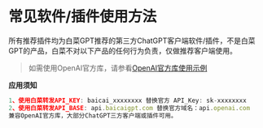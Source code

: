 # 常见软件/插件使用方法

所有推荐插件均为白菜GPT推荐的第三方ChatGPT客户端软件/插件，不是白菜GPT的产品，白菜不对以下产品的任何行为负责，仅做推荐客户端使用。

>如需使用OpenAI官方库，请参看[OpenAI官方库使用示例](https://doc.baicaigpt.com/doc-3711097)

**应用须知**

```js
1、使用白菜转发API_KEY: baicai_xxxxxxxx 替换官方 API_Key: sk-xxxxxxxx
2、使用白菜转发API_BASE: api.baicaigpt.com 替换官方域名：api.openai.com
兼容OpenAI官方库，大部分ChatGPT三方客户端或插件可用。
```